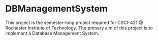 # DBManagementSystem
This project is the semester-long project required for CSCI-421 @ Rochester Institute of Technology. The primary aim of this project is to implement a Database Management System.
